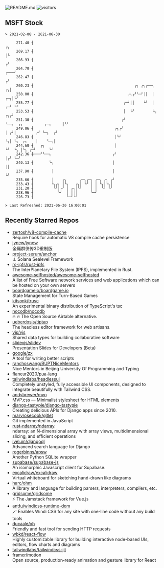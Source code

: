 ![README.md](https://github.com/Gerhut/Gerhut/workflows/README.md/badge.svg)
![visitors](https://visitors.vercel.app/Gerhut/Gerhut?token=8cf69d1f6813d272ef062726b6070c9be4ff72038cfe5a7ded7384a8da65d866)

## MSFT Stock

```
> 2021-02-08 - 2021-06-30

     271.40 ┤                                                                                                 ╭╮ 
     269.17 ┤                                                                                                 │╰ 
     266.93 ┤                                                                                                ╭╯  
     264.70 ┤                                                                                            ╭───╯   
     262.47 ┤                                                                                           ╭╯       
     260.23 ┤                                              ╭╮ ╭╮╭──╮                                  ╭╮│        
     258.00 ┤                                           ╭╮╭╯╰─╯││  │                               ╭─╮│╰╯        
     255.77 ┤                                         ╭─╯││    ╰╯  │                             ╭─╯ ╰╯          
     253.53 ┤                                         │  ╰╯        ╰╮                         ╭╮╭╯               
     251.30 ┤                                        ╭╯             ╰──╮  ╭╮          ╭─╮     │╰╯                
     249.06 ┤                                     ╭╮╭╯                 │ ╭╯│         ╭╯ ╰─╮  ╭╯                  
     246.83 ┤                                     │╰╯                  ╰╮│ ╰╮  ╭╮    │    ╰─╮│                   
     244.60 ┤   ╭╮                                │                     ╰╯  ╰╮ │╰╮ ╭─╯      ╰╯                   
     242.36 ┼───╯╰──╮                            ╭╯                          │╭╯ ╰─╯                             
     240.13 ┤       ╰╮                           │                           ││                                  
     237.90 ┤        │                           │                           ╰╯                                  
     235.66 ┤        │    ╭╮      ╭─╮╭─╮ ╭─╮ ╭╮ ╭╯                                                               
     233.43 ┤        ╰╮╭╮ │╰╮   ╭╮│ ╰╯ │ │ ╰╮│╰╮│                                                                
     231.20 ┤         ╰╯│╭╯ │ ╭╮│╰╯    │ │  ╰╯ ╰╯                                                                
     228.96 ┤           ╰╯  │ │││      ╰─╯                                                                       
     226.73 ┤               ╰─╯╰╯                                                                                

> Last Refreshed: 2021-06-30 16:00:01
```

## Recently Starred Repos

- [zertosh/v8-compile-cache](https://github.com/zertosh/v8-compile-cache)  
  Require hook for automatic V8 compile cache persistence
- [jynew/jynew](https://github.com/jynew/jynew)  
  金庸群侠传3D重制版
- [project-serum/anchor](https://github.com/project-serum/anchor)  
  ⚓ Solana Sealevel Framework
- [rs-ipfs/rust-ipfs](https://github.com/rs-ipfs/rust-ipfs)  
  The InterPlanetary File System (IPFS), implemented in Rust.
- [awesome-selfhosted/awesome-selfhosted](https://github.com/awesome-selfhosted/awesome-selfhosted)  
  A list of Free Software network services and web applications which can be hosted on your own servers
- [boardgameio/boardgame.io](https://github.com/boardgameio/boardgame.io)  
  State Management for Turn-Based Games
- [kitsonk/trusc](https://github.com/kitsonk/trusc)  
  An experimental binary distribution of TypeScript's tsc
- [nocodb/nocodb](https://github.com/nocodb/nocodb)  
  🔥 🔥  The Open Source Airtable alternative. 
- [ueberdosis/tiptap](https://github.com/ueberdosis/tiptap)  
  The headless editor framework for web artisans.
- [yjs/yjs](https://github.com/yjs/yjs)  
  Shared data types for building collaborative software
- [slidevjs/slidev](https://github.com/slidevjs/slidev)  
  Presentation Slides for Developers (Beta)
- [google/zx](https://github.com/google/zx)  
  A tool for writing better scripts
- [ranchoswang/BUPTNiceMentors](https://github.com/ranchoswang/BUPTNiceMentors)  
  Nice Mentors in Beijing University Of Programming and Typing 
- [flaneur2020/pua-lang](https://github.com/flaneur2020/pua-lang)  
- [tailwindlabs/headlessui](https://github.com/tailwindlabs/headlessui)  
  Completely unstyled, fully accessible UI components, designed to integrate beautifully with Tailwind CSS.
- [andybrewer/mvp](https://github.com/andybrewer/mvp)  
  MVP.css — Minimalist stylesheet for HTML elements
- [django-tastypie/django-tastypie](https://github.com/django-tastypie/django-tastypie)  
  Creating delicious APIs for Django apps since 2010.
- [maryrosecook/gitlet](https://github.com/maryrosecook/gitlet)  
  Git implemented in JavaScript
- [rust-ndarray/ndarray](https://github.com/rust-ndarray/ndarray)  
  ndarray: an N-dimensional array with array views, multidimensional slicing, and efficient operations
- [ivelum/djangoql](https://github.com/ivelum/djangoql)  
  Advanced search language for Django
- [rogerbinns/apsw](https://github.com/rogerbinns/apsw)  
  Another Python SQLite wrapper
- [supabase/supabase-js](https://github.com/supabase/supabase-js)  
  An isomorphic Javascript client for Supabase.
- [excalidraw/excalidraw](https://github.com/excalidraw/excalidraw)  
  Virtual whiteboard for sketching hand-drawn like diagrams
- [harc/ohm](https://github.com/harc/ohm)  
  A library and language for building parsers, interpreters, compilers, etc.
- [gridsome/gridsome](https://github.com/gridsome/gridsome)  
  ⚡️ The Jamstack framework for Vue.js
- [antfu/windicss-runtime-dom](https://github.com/antfu/windicss-runtime-dom)  
  🪄 Enables Windi CSS for any site with one-line code without any build tools 
- [ducaale/xh](https://github.com/ducaale/xh)  
  Friendly and fast tool for sending HTTP requests
- [wbkd/react-flow](https://github.com/wbkd/react-flow)  
  Highly customizable library for building interactive node-based UIs, editors, flow charts and diagrams 
- [tailwindlabs/tailwindcss-jit](https://github.com/tailwindlabs/tailwindcss-jit)  
- [framer/motion](https://github.com/framer/motion)  
  Open source, production-ready animation and gesture library for React
